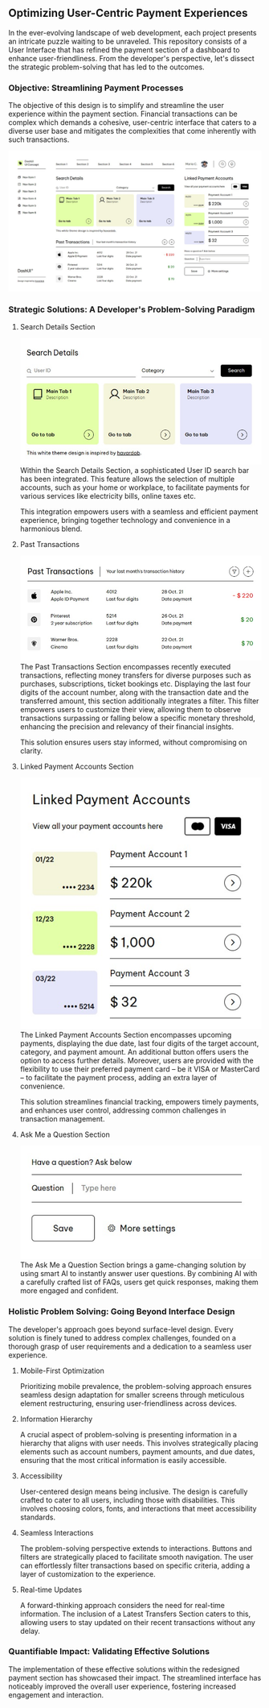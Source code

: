 ## Optimizing User-Centric Payment Experiences

In the ever-evolving landscape of web development, each project presents an intricate puzzle waiting to be unraveled. This repository consists of a User Interface that has refined the payment section of a dashboard to enhance user-friendliness.
From the developer's perspective, let's dissect the strategic problem-solving that has led to the outcomes.

### Objective: Streamlining Payment Processes

The objective of this design is to simplify and streamline the user experience within the payment section. Financial transactions can be complex which demands a cohesive, user-centric interface that caters to a diverse user base and mitigates the complexities that come inherently with such transactions.

![DashBoard](images/Dashboard.jpeg)

### Strategic Solutions: A Developer's Problem-Solving Paradigm

1. Search Details Section

   ![Search Details Section](images/Search%20Details.jpeg)
   Within the Search Details Section, a sophisticated User ID search bar has been integrated. This feature allows the selection of multiple accounts, such as your home or workplace, to facilitate payments for various services like electricity bills, online taxes etc.

   This integration empowers users with a seamless and efficient payment experience, bringing together technology and convenience in a harmonious blend.

2. Past Transactions

   ![Past Transactions](images/Past%20Transactions.jpeg)
   The Past Transactions Section encompasses recently executed transactions, reflecting money transfers for diverse purposes such as purchases, subscriptions, ticket bookings etc. Displaying the last four digits of the account number, along with the transaction date and the transferred amount, this section additionally integrates a filter. This filter empowers users to customize their view, allowing them to observe transactions surpassing or falling below a specific monetary threshold, enhancing the precision and relevancy of their financial insights.

   This solution ensures users stay informed, without compromising on clarity.

3. Linked Payment Accounts Section

   ![Linked Payment Section](images/Linked%20Payments.jpeg)
   The Linked Payment Accounts Section encompasses upcoming payments, displaying the due date, last four digits of the target account, category, and payment amount. An additional button offers users the option to access further details. Moreover, users are provided with the flexibility to use their preferred payment card – be it VISA or MasterCard – to facilitate the payment process, adding an extra layer of convenience.

   This solution streamlines financial tracking, empowers timely payments, and enhances user control, addressing common challenges in transaction management.

4. Ask Me a Question Section

   ![Ask me a Question](images/Ask%20Question.jpeg)
   The Ask Me a Question Section brings a game-changing solution by using smart AI to instantly answer user questions. By combining AI with a carefully crafted list of FAQs, users get quick responses, making them more engaged and confident.

### Holistic Problem Solving: Going Beyond Interface Design

The developer's approach goes beyond surface-level design. Every solution is finely tuned to address complex challenges, founded on a thorough grasp of user requirements and a dedication to a seamless user experience.

1. Mobile-First Optimization

   Prioritizing mobile prevalence, the problem-solving approach ensures seamless design adaptation for smaller screens through meticulous element restructuring, ensuring user-friendliness across devices.

2. Information Hierarchy

   A crucial aspect of problem-solving is presenting information in a hierarchy that aligns with user needs. This involves strategically placing elements such as account numbers, payment amounts, and due dates, ensuring that the most critical information is easily accessible.

3. Accessibility

   User-centered design means being inclusive. The design is carefully crafted to cater to all users, including those with disabilities. This involves choosing colors, fonts, and interactions that meet accessibility standards.

4. Seamless Interactions

   The problem-solving perspective extends to interactions. Buttons and filters are strategically placed to facilitate smooth navigation. The user can effortlessly filter transactions based on specific criteria, adding a layer of customization to the experience.

5. Real-time Updates

   A forward-thinking approach considers the need for real-time information. The inclusion of a Latest Transfers Section caters to this, allowing users to stay updated on their recent transactions without any delay.

### Quantifiable Impact: Validating Effective Solutions

The implementation of these effective solutions within the redesigned payment section has showcased their impact. The streamlined interface has noticeably improved the overall user experience, fostering increased engagement and interaction.
